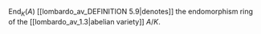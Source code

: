 $\operatorname{End}_K(A)$ [[lombardo_av_DEFINITION 5.9|denotes]] the endomorphism ring of the [[lombardo_av_1.3|abelian variety]] $A/K$.